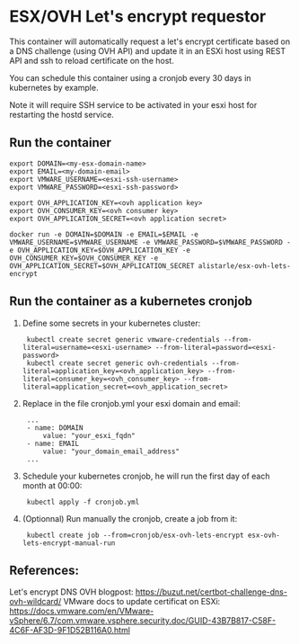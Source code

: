 # ESX/OVH Let's encrypt requestor

This container will automatically request a let's encrypt certificate based on
a DNS challenge (using OVH API) and update it in an ESXi host using REST API
and ssh to reload certificate on the host.

You can schedule this container using a cronjob every 30 days in kubernetes by
example.

Note it will require SSH service to be activated in your esxi host for
restarting the hostd service.

## Run the container

    export DOMAIN=<my-esx-domain-name>
    export EMAIL=<my-domain-email>
    export VMWARE_USERNAME=<esxi-ssh-username>
    export VMWARE_PASSWORD=<esxi-ssh-password>

    export OVH_APPLICATION_KEY=<ovh application key>
    export OVH_CONSUMER_KEY=<ovh consumer key>
    export OVH_APPLICATION_SECRET=<ovh application secret>

    docker run -e DOMAIN=$DOMAIN -e EMAIL=$EMAIL -e VMWARE_USERNAME=$VMWARE_USERNAME -e VMWARE_PASSWORD=$VMWARE_PASSWORD -e OVH_APPLICATION_KEY=$OVH_APPLICATION_KEY -e OVH_CONSUMER_KEY=$OVH_CONSUMER_KEY -e OVH_APPLICATION_SECRET=$OVH_APPLICATION_SECRET alistarle/esx-ovh-lets-encrypt

## Run the container as a kubernetes cronjob

1. Define some secrets in your kubernetes cluster:

        kubectl create secret generic vmware-credentials --from-literal=username=<esxi-username> --from-literal=password=<esxi-password>
        kubectl create secret generic ovh-credentials --from-literal=application_key=<ovh_application_key> --from-literal=consumer_key=<ovh_consumer_key> --from-literal=application_secret=<ovh_application_secret>

2. Replace in the file cronjob.yml your esxi domain and email:

        ...
        - name: DOMAIN
            value: "your_esxi_fqdn"
        - name: EMAIL
            value: "your_domain_email_address"
        ...

3. Schedule your kubernetes cronjob, he will run the first day of each month at 00:00:

        kubectl apply -f cronjob.yml

4. (Optionnal) Run manually the cronjob, create a job from it:

        kubectl create job --from=cronjob/esx-ovh-lets-encrypt esx-ovh-lets-encrypt-manual-run 

## References:

Let's encrypt DNS OVH blogpost: https://buzut.net/certbot-challenge-dns-ovh-wildcard/
VMware docs to update certificat on ESXi: https://docs.vmware.com/en/VMware-vSphere/6.7/com.vmware.vsphere.security.doc/GUID-43B7B817-C58F-4C6F-AF3D-9F1D52B116A0.html
